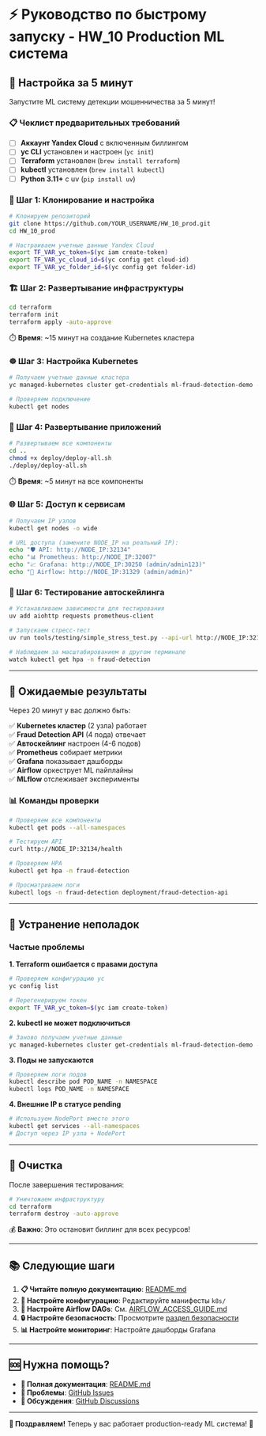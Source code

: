 # ⚡ Руководство по быстрому запуску - HW_10 Production ML система

## 🎯 Настройка за 5 минут

Запустите ML систему детекции мошенничества за 5 минут!

### 📋 Чеклист предварительных требований

- [ ] **Аккаунт Yandex Cloud** с включенным биллингом
- [ ] **yc CLI** установлен и настроен (`yc init`)
- [ ] **Terraform** установлен (`brew install terraform`)
- [ ] **kubectl** установлен (`brew install kubectl`)
- [ ] **Python 3.11+** с uv (`pip install uv`)

### 🚀 Шаг 1: Клонирование и настройка

```bash
# Клонируем репозиторий
git clone https://github.com/YOUR_USERNAME/HW_10_prod.git
cd HW_10_prod

# Настраиваем учетные данные Yandex Cloud
export TF_VAR_yc_token=$(yc iam create-token)
export TF_VAR_yc_cloud_id=$(yc config get cloud-id)
export TF_VAR_yc_folder_id=$(yc config get folder-id)
```

### 🏗️ Шаг 2: Развертывание инфраструктуры

```bash
cd terraform
terraform init
terraform apply -auto-approve
```

⏱️ **Время**: ~15 минут на создание Kubernetes кластера

### ☸️ Шаг 3: Настройка Kubernetes

```bash
# Получаем учетные данные кластера
yc managed-kubernetes cluster get-credentials ml-fraud-detection-demo --external

# Проверяем подключение
kubectl get nodes
```

### 🚀 Шаг 4: Развертывание приложений

```bash
# Развертываем все компоненты
cd ..
chmod +x deploy/deploy-all.sh
./deploy/deploy-all.sh
```

⏱️ **Время**: ~5 минут на все компоненты

### 🌐 Шаг 5: Доступ к сервисам

```bash
# Получаем IP узлов
kubectl get nodes -o wide

# URL доступа (замените NODE_IP на реальный IP):
echo "🛡️ API: http://NODE_IP:32134"
echo "📊 Prometheus: http://NODE_IP:32007"
echo "📈 Grafana: http://NODE_IP:30250 (admin/admin123)"
echo "🌊 Airflow: http://NODE_IP:31329 (admin/admin)"
```

### 🧪 Шаг 6: Тестирование автоскейлинга

```bash
# Устанавливаем зависимости для тестирования
uv add aiohttp requests prometheus-client

# Запускаем стресс-тест
uv run tools/testing/simple_stress_test.py --api-url http://NODE_IP:32134/cpu --max-rps 50 --duration 180 --workers 5

# Наблюдаем за масштабированием в другом терминале
watch kubectl get hpa -n fraud-detection
```

---

## 🎯 Ожидаемые результаты

Через 20 минут у вас должно быть:

✅ **Kubernetes кластер** (2 узла) работает  
✅ **Fraud Detection API** (4 пода) отвечает  
✅ **Автоскейлинг** настроен (4-6 подов)  
✅ **Prometheus** собирает метрики  
✅ **Grafana** показывает дашборды  
✅ **Airflow** оркеструет ML пайплайны  
✅ **MLflow** отслеживает эксперименты  

### 📊 Команды проверки

```bash
# Проверяем все компоненты
kubectl get pods --all-namespaces

# Тестируем API
curl http://NODE_IP:32134/health

# Проверяем HPA
kubectl get hpa -n fraud-detection

# Просматриваем логи
kubectl logs -n fraud-detection deployment/fraud-detection-api
```

---

## 🚨 Устранение неполадок

### Частые проблемы

**1. Terraform ошибается с правами доступа**
```bash
# Проверяем конфигурацию yc
yc config list

# Перегенерируем токен
export TF_VAR_yc_token=$(yc iam create-token)
```

**2. kubectl не может подключиться**
```bash
# Заново получаем учетные данные
yc managed-kubernetes cluster get-credentials ml-fraud-detection-demo --external --force
```

**3. Поды не запускаются**
```bash
# Проверяем логи подов
kubectl describe pod POD_NAME -n NAMESPACE
kubectl logs POD_NAME -n NAMESPACE
```

**4. Внешние IP в статусе pending**
```bash
# Используем NodePort вместо этого
kubectl get services --all-namespaces
# Доступ через IP узла + NodePort
```

---

## 🧹 Очистка

После завершения тестирования:

```bash
# Уничтожаем инфраструктуру
cd terraform
terraform destroy -auto-approve
```

💰 **Важно**: Это остановит биллинг для всех ресурсов!

---

## 📚 Следующие шаги

1. **📋 Читайте полную документацию**: [README.md](README.md)
2. **🔧 Настройте конфигурацию**: Редактируйте манифесты `k8s/`
3. **🌊 Настройте Airflow DAGs**: См. [AIRFLOW_ACCESS_GUIDE.md](AIRFLOW_ACCESS_GUIDE.md)
4. **🔒 Настройте безопасность**: Просмотрите [раздел безопасности](README.md#соображения-безопасности)
5. **📊 Настройте мониторинг**: Настройте дашборды Grafana

---

## 🆘 Нужна помощь?

- **📖 Полная документация**: [README.md](README.md)
- **🐛 Проблемы**: [GitHub Issues](https://github.com/YOUR_USERNAME/HW_10_prod/issues)
- **💬 Обсуждения**: [GitHub Discussions](https://github.com/YOUR_USERNAME/HW_10_prod/discussions)

---

**🎉 Поздравляем!** Теперь у вас работает production-ready ML система! 🚀